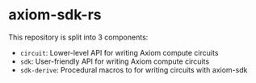 # axiom-sdk-rs

This repository is split into 3 components:

- `circuit`: Lower-level API for writing Axiom compute circuits
- `sdk`: User-friendly API for writing Axiom compute circuits
- `sdk-derive`: Procedural macros to for writing circuits with axiom-sdk